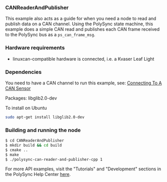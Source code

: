 ### CANReaderAndPublisher

This example also acts as a guide for when you need a node to read and publish data on a CAN channel.
Using the PolySync state machine, this example does a simple CAN read and publishes each CAN frame received to the PolySync bus as a `ps_can_frame_msg`.

### Hardware requirements

- linuxcan-compatible hardware is connected, i.e. a Kvaser Leaf Light

### Dependencies

You need to have a CAN channel to run this example, see:  [Connecting To A CAN Sensor](https://help.polysync.io/articles/configuration/runtime-node-configuration/connecting-to-a-can-radar-sensor/)

Packages: libglib2.0-dev

To install on Ubuntu

```bash
sudo apt-get install libglib2.0-dev
```

### Building and running the node

```bash
$ cd CANReaderAndPublisher 
$ mkdir build && cd build
$ cmake ..
$ make
$ ./polysync-can-reader-and-publisher-cpp 1
```

For more API examples, visit the "Tutorials" and "Development" sections in the PolySync Help Center [here](https://help.polysync.io/articles/).
